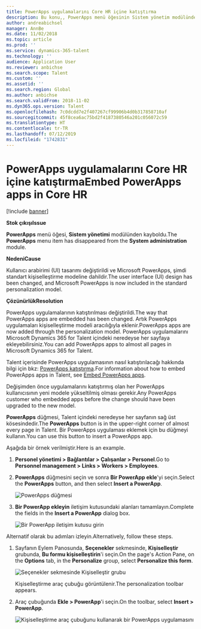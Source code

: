 ```yaml
---
title: PowerApps uygulamalarını Core HR içine katıştırma
description: Bu konu,, PowerApps menü öğesinin Sistem yönetim modülünden kaybolduğu sorunu ortadan kaldırmayı açıklamaktadır.
author: andreabichsel
manager: AnnBe
ms.date: 11/02/2018
ms.topic: article
ms.prod: ''
ms.service: dynamics-365-talent
ms.technology: ''
audience: Application User
ms.reviewer: anbichse
ms.search.scope: Talent
ms.custom: ''
ms.assetid: ''
ms.search.region: Global
ms.author: anbichse
ms.search.validFrom: 2018-11-02
ms.dyn365.ops.version: Talent
ms.openlocfilehash: 7c0dcdd7e2f407267cf99906b4d0b317858710af
ms.sourcegitcommit: 45f8cea6ac75bd2f4187380546a201c056072c59
ms.translationtype: HT
ms.contentlocale: tr-TR
ms.lasthandoff: 07/12/2019
ms.locfileid: "1742831"
---
```

# <a name="embed-powerapps-apps-in-core-hr"></a><span data-ttu-id="e6cb3-103">PowerApps uygulamalarını Core HR içine katıştırma</span><span class="sxs-lookup"><span data-stu-id="e6cb3-103">Embed PowerApps apps in Core HR</span></span>

[!include [banner](includes/banner.md)]

<span data-ttu-id="e6cb3-104">**Stok çıkışı**</span><span class="sxs-lookup"><span data-stu-id="e6cb3-104">**Issue**</span></span>

<span data-ttu-id="e6cb3-105">**PowerApps** menü öğesi, **Sistem yönetimi** modülünden kayboldu.</span><span class="sxs-lookup"><span data-stu-id="e6cb3-105">The **PowerApps** menu item has disappeared from the **System administration** module.</span></span>

<span data-ttu-id="e6cb3-106">**Nedeni**</span><span class="sxs-lookup"><span data-stu-id="e6cb3-106">**Cause**</span></span>

<span data-ttu-id="e6cb3-107">Kullanıcı arabirimi (UI) tasarımı değiştirildi ve Microsoft PowerApps, şimdi standart kişiselleştirme modeline dahildir.</span><span class="sxs-lookup"><span data-stu-id="e6cb3-107">The user interface (UI) design has been changed, and Microsoft PowerApps is now included in the standard personalization model.</span></span>

<span data-ttu-id="e6cb3-108">**Çözünürlük**</span><span class="sxs-lookup"><span data-stu-id="e6cb3-108">**Resolution**</span></span>

<span data-ttu-id="e6cb3-109">PowerApps uygulamalarının katıştırılması değiştirildi.</span><span class="sxs-lookup"><span data-stu-id="e6cb3-109">The way that PowerApps apps are embedded has been changed.</span></span> <span data-ttu-id="e6cb3-110">Artık PowerApps uygulamaları kişiselleştirme modeli aracılığıyla eklenir.</span><span class="sxs-lookup"><span data-stu-id="e6cb3-110">PowerApps apps are now added through the personalization model.</span></span> <span data-ttu-id="e6cb3-111">PowerApps uygulamalarını Microsoft Dynamics 365 for Talent içindeki neredeyse her sayfaya ekleyebilirsiniz.</span><span class="sxs-lookup"><span data-stu-id="e6cb3-111">You can add PowerApps apps to almost all pages in Microsoft Dynamics 365 for Talent.</span></span>

<span data-ttu-id="e6cb3-112">Talent içerisinde PowerApps uygulamasının nasıl katıştırılacağı hakkında bilgi için bkz: [PowerApps katıştırma](https://docs.microsoft.com/dynamics365/unified-operations/fin-and-ops/get-started/embed-power-apps).</span><span class="sxs-lookup"><span data-stu-id="e6cb3-112">For information about how to embed PowerApps apps in Talent, see [Embed PowerApps apps](https://docs.microsoft.com/dynamics365/unified-operations/fin-and-ops/get-started/embed-power-apps).</span></span>

<span data-ttu-id="e6cb3-113">Değişimden önce uygulamalarını katıştırmış olan her PowerApps kullanıcısının yeni modele yükseltilmiş olması gerekir.</span><span class="sxs-lookup"><span data-stu-id="e6cb3-113">Any PowerApps customer who embedded apps before the change should have been upgraded to the new model.</span></span>

<span data-ttu-id="e6cb3-114">**PowerApps** düğmesi, Talent içindeki neredeyse her sayfanın sağ üst kösesindedir.</span><span class="sxs-lookup"><span data-stu-id="e6cb3-114">The **PowerApps** button is in the upper-right corner of almost every page in Talent.</span></span> <span data-ttu-id="e6cb3-115">Bir PowerApps uygulaması eklemek için bu düğmeyi kullanın.</span><span class="sxs-lookup"><span data-stu-id="e6cb3-115">You can use this button to insert a PowerApps app.</span></span>

<span data-ttu-id="e6cb3-116">Aşağıda bir örnek verilmiştir.</span><span class="sxs-lookup"><span data-stu-id="e6cb3-116">Here is an example.</span></span>

1. <span data-ttu-id="e6cb3-117">**Personel yönetimi \> Bağlantılar \> Çalışanlar \> Personel**.</span><span class="sxs-lookup"><span data-stu-id="e6cb3-117">Go to **Personnel management \> Links \> Workers \> Employees**.</span></span>
2. <span data-ttu-id="e6cb3-118">**PowerApps** düğmesini seçin ve sonra **Bir PowerApp ekle**'yi seçin.</span><span class="sxs-lookup"><span data-stu-id="e6cb3-118">Select the **PowerApps** button, and then select **Insert a PowerApp**.</span></span>

    ![PowerApps düğmesi](media/png.png)

3. <span data-ttu-id="e6cb3-120">**Bir PowerApp ekleyin** iletişim kutusundaki alanları tamamlayın.</span><span class="sxs-lookup"><span data-stu-id="e6cb3-120">Complete the fields in the **Insert a PowerApp** dialog box.</span></span>

    ![Bir PowerApp iletişim kutusu girin](media/insert-powerapp.png)

<span data-ttu-id="e6cb3-122">Alternatif olarak bu adımları izleyin.</span><span class="sxs-lookup"><span data-stu-id="e6cb3-122">Alternatively, follow these steps.</span></span>

1. <span data-ttu-id="e6cb3-123">Sayfanın Eylem Panosunda, **Seçenekler** sekmesinde, **Kişiselleştir** grubunda, **Bu formu kişiselleştirin**'i seçin.</span><span class="sxs-lookup"><span data-stu-id="e6cb3-123">On the page's Action Pane, on the **Options** tab, in the **Personalize** group, select **Personalize this form**.</span></span>

    ![Seçenekler sekmesinde Kişiselleştir grubu](media/options.png)

    <span data-ttu-id="e6cb3-125">Kişiselleştirme araç çubuğu görüntülenir.</span><span class="sxs-lookup"><span data-stu-id="e6cb3-125">The personalization toolbar appears.</span></span>

2. <span data-ttu-id="e6cb3-126">Araç çubuğunda **Ekle \> PowerApp**'i seçin.</span><span class="sxs-lookup"><span data-stu-id="e6cb3-126">On the toolbar, select **Insert \> PowerApp**.</span></span>

    ![Kişiselleştirme araç çubuğunu kullanarak bir PowerApps uygulamasını](media/powerapp-bar.png)
